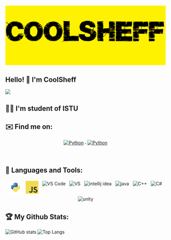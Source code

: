 ![GitHub Logo](/logo.png)

##  Hello! :wave: I'm CoolSheff

![](https://komarev.com/ghpvc/?username=CoolSheff131)

## :man_student: I'm student of ISTU

## ✉️ Find me on:


<p align="center">
 <a href="https://vk.com/anikulsheev" target="_blank" rel="noopener noreferrer">
  <img src="https://img.icons8.com/material-outlined/24/000000/vk-circled.png" alt="Python" height="40" style="vertical-align:top; margin:4px"/>
  </a>
 <a href="mailto:a.nikulsheev@gmail.com"> <img src="https://cdn.jsdelivr.net/npm/simple-icons@v3/icons/gmail.svg" alt="Python" height="40" style="vertical-align:top; margin:4px"></a>
</p>

<br />

## 🧰 Languages and Tools:
<p align="center">
 <img src="https://raw.githubusercontent.com/github/explore/80688e429a7d4ef2fca1e82350fe8e3517d3494d/topics/python/python.png" alt="Python" height="40" style="vertical-align:top; margin:4px">
 <img src="https://raw.githubusercontent.com/github/explore/80688e429a7d4ef2fca1e82350fe8e3517d3494d/topics/javascript/javascript.png" alt="Javascript" height="40" style="vertical-align:top; margin:4px">
 <img src="https://img.icons8.com/fluent/48/000000/visual-studio-code-2019.png" alt="VS Code" height="40" style="vertical-align:top; margin:4px"/>
 <img src="https://img.icons8.com/color/48/000000/visual-studio-2019.png" alt="VS" height="40" style="vertical-align:top; margin:4px"/>
 <img src="https://img.icons8.com/color/48/000000/intellij-idea.png" alt="intellij idea" height="40" style="vertical-align:top; margin:4px"/>
 <img src="https://img.icons8.com/color/48/000000/java-coffee-cup-logo.png" alt="java" height="40" style="vertical-align:top; margin:4px"/>
 <img src="https://img.icons8.com/color/48/000000/c-plus-plus-logo.png" alt="C++" height="40" style="vertical-align:top; margin:4px"/>
 <img src="https://img.icons8.com/color/48/000000/c-sharp-logo.png" alt="C#" height="40" style="vertical-align:top; margin:4px"/>
 <img src="https://img.icons8.com/ios-filled/50/000000/unity.png" alt="unity" height="40" style="vertical-align:top; margin:4px"/>
</p>

 ## :trophy: My Github Stats:
 
![GitHub stats](https://github-readme-stats.vercel.app/api?username=CoolSheff131&show_icons=true&theme=vision-friendly-dark)
![Top Langs](https://github-readme-stats.vercel.app/api/top-langs/?username=CoolSheff131&theme=vision-friendly-dark)
